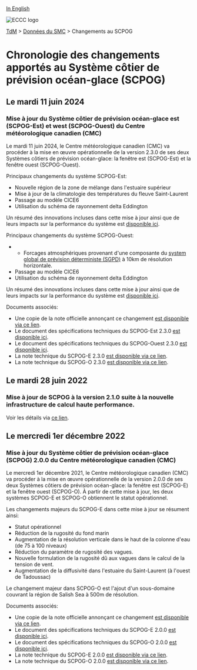 [In English](readme_ciops_en.md)

![ECCC logo](../../img_eccc-logo.png)

[TdM](../../readme_fr.md) > [Données du SMC](../readme_fr.md) > Changements au SCPOG

# Chronologie des changements apportés au Système côtier de prévision océan-glace (SCPOG)

## Le mardi 11 juin 2024

### Mise à jour du Système côtier de prévision océan-glace est (SCPOG-Est) et west (SCPOG-Ouest) du Centre météorologique canadien (CMC)

Le mardi 11 juin 2024, le Centre météorologique canadien (CMC) va procéder à la mise en œuvre opérationnelle de la version 2.3.0 de ses deux Systèmes côtiers de prévision océan-glace: la fenêtre est (SCPOG-Est) et la fenêtre ouest (SCPOG-Ouest). 


Principaux changements du système SCPOG-Est:

* Nouvelle région de la zone de mélange dans l'estuaire supérieur
* Mise à jour de la climatologie des températures du fleuve Saint-Laurent 
* Passage au modèle CICE6
* Utilisation du schéma de rayonnement delta Eddington 

Un résumé des innovations incluses dans cette mise à jour ainsi que de leurs impacts sur la performance du système est [disponible ici](https://collaboration.cmc.ec.gc.ca/cmc/cmoi/product_guide/docs/fact_sheets/factsheet_ciops-east-230_e.pdf). 

Principaux changements du système SCPOG-Ouest:

* * Forcages atmosphériques provenant d'une composante du [system global de prévision déterministe (SGPD)](../nwp_gdps/readme_gdps_en.md) à 10km de résolution horizontale.
* Passage au modèle CICE6
* Utilisation du schéma de rayonnement delta Eddington 

Un résumé des innovations incluses dans cette mise à jour ainsi que de leurs impacts sur la performance du système est [disponible ici](https://collaboration.cmc.ec.gc.ca/cmc/cmoi/product_guide/docs/fact_sheets/factsheet_ciops-west-230_e.pdf). 


Documents associés:

* Une copie de la note officielle annonçant ce changement [est disponible via ce lien](http://dd.meteo.gc.ca/doc/genots/2024/06/11/NOCN03_CWAO_262118___xxxxx).
* Le document des spécifications techniques du SCPOG-Est 2.3.0 [est disponible ici](https://collaboration.cmc.ec.gc.ca/cmc/cmoi/product_guide/docs/tech_specifications/tech_specifications_CIOPS-EAST_2.3.0_f.pdf).
* Le document des spécifications techniques du SCPOG-Ouest 2.3.0 [est disponible ici](https://collaboration.cmc.ec.gc.ca/cmc/cmoi/product_guide/docs/tech_specifications/tech_specifications_CIOPS-WEST_2.3.0_f.pdf).
* La note technique du SCPOG-E 2.3.0 [est disponible via ce lien](https://collaboration.cmc.ec.gc.ca/cmc/cmoi/product_guide/docs/tech_notes/technote_ciops-east-230_f.pdf).
* La note technique du SCPOG-O 2.3.0 [est disponible via ce lien](https://collaboration.cmc.ec.gc.ca/cmc/cmoi/product_guide/docs/tech_notes/technote_ciops-west-230_f.pdf).


## Le mardi 28 juin 2022

### Mise à jour de SCPOG à la version 2.1.0 suite à la nouvelle infrastructure de calcul haute performance. 

Voir les détails via [ce lien](../changelog_multisystems_fr.md).

## Le mercredi 1er décembre 2022

### Mise à jour du Système côtier de prévision océan-glace (SCPOG) 2.0.0 du Centre météorologique canadien (CMC)

Le mercredi 1er décembre 2021, le Centre météorologique canadien (CMC) va procéder à la mise en œuvre opérationnelle de la version 2.0.0 de ses deux Systèmes côtiers de prévision océan-glace: la fenêtre est (SCPOG-E) et la fenêtre ouest (SCPOG-O). À partir de cette mise à jour, les deux systèmes SCPOG-E et SCPOG-O obtiennent le statut opérationnel.

Les changements majeurs du SCPOG-E dans cette mise à jour se résument ainsi:

* Statut opérationnel
* Réduction de la rugosité du fond marin
* Augmentation de la résolution verticale dans le haut de la colonne d'eau (de 75 à 100 niveaux)
* Réduction du paramètre de rugosité des vagues.
* Nouvelle formulation de la rugosité dû aux vagues dans le calcul de la tension de vent.
* Augmentation de la diffusivité dans l'estuaire du Saint-Laurent (à l'ouest de Tadoussac)

Le changement majeur dans SCPOG-O est l'ajout d'un sous-domaine couvrant la région de Salish Sea à 500m de résolution.

Documents associés:

* Une copie de la note officielle annonçant ce changement [est disponible via ce lien](http://dd.meteo.gc.ca/doc/genots/2021/11/26/NOCN03_CWAO_262118___50159).
* Le document des spécifications techniques du SCPOG-E 2.0.0 [est disponible ici](https://collaboration.cmc.ec.gc.ca/cmc/cmoi/product_guide/docs/tech_specifications/tech_specifications_CIOPS-EAST_2.0.0_f.pdf).
* Le document des spécifications techniques du SCPOG-O 2.0.0 [est disponible ici](https://collaboration.cmc.ec.gc.ca/cmc/cmoi/product_guide/docs/tech_specifications/tech_specifications_CIOPS-WEST_2.0.0_f.pdf).
* La note technique du SCPOG-E 2.0.0 [est disponible via ce lien](https://collaboration.cmc.ec.gc.ca/cmc/cmoi/product_guide/docs/tech_notes/technote_ciops-east-200_f.pdf).
* La note technique du SCPOG-O 2.0.0 [est disponible via ce lien](https://collaboration.cmc.ec.gc.ca/cmc/cmoi/product_guide/docs/tech_notes/technote_ciops-west-200_f.pdf).
